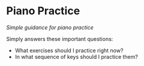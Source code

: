# Piano Practice
_Simple guidance for piano practice_

Simply answers these important questions:
- What exercises should I practice right now?
- In what sequence of keys should I practice them?
